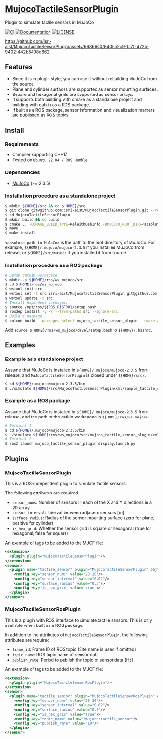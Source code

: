 # [MujocoTactileSensorPlugin](https://github.com/isri-aist/MujocoTactileSensorPlugin)
Plugin to simulate tactile sensors in MuJoCo

[![CI](https://github.com/isri-aist/MujocoTactileSensorPlugin/actions/workflows/ci.yaml/badge.svg)](https://github.com/isri-aist/MujocoTactileSensorPlugin/actions/workflows/ci.yaml)
[![Documentation](https://img.shields.io/badge/doxygen-online-brightgreen?logo=read-the-docs&style=flat)](https://isri-aist.github.io/MujocoTactileSensorPlugin/)
[![LICENSE](https://img.shields.io/github/license/isri-aist/MujocoTactileSensorPlugin)](https://github.com/isri-aist/MujocoTactileSensorPlugin/blob/master/LICENSE)

https://github.com/isri-aist/MujocoTactileSensorPlugin/assets/6636600/840652c9-fd7f-472b-9402-442b5498d862

## Features
- Since it is in plugin style, you can use it without rebuilding MuJoCo from the source.
- Plane and cylinder surfaces are supported as sensor mounting surfaces.
- Square and hexagonal grids are supported as sensor arrays.
- It supports both building with cmake as a standalone project and building with catkin as a ROS package.
- If built as a ROS package, sensor information and visualization markers are published as ROS topics.

## Install

### Requirements
- Compiler supporting C++17
- Tested on `Ubuntu 22.04 / ROS Humble`

### Dependencies
- [MuJoCo](https://github.com/deepmind/mujoco) (>= 2.3.5)

### Installation procedure as a standalone project
```bash
$ mkdir ${HOME}/src && cd ${HOME}/src
$ git clone git@github.com:isri-aist/MujocoTactileSensorPlugin.git --recursive
$ cd MujocoTactileSensorPlugin
$ mkdir build && cd build
$ cmake .. -DCMAKE_BUILD_TYPE=RelWithDebInfo -DMUJOCO_ROOT_DIR=<absolute path to MuJoCo>
$ make
$ make install
```
`<absolute path to MuJoCo>` is the path to the root directory of MuJoCo.
For example, `${HOME}/.mujoco/mujoco-2.3.5` if you installed MuJoCo from release, or `${HOME}/src/mujoco` if you installed it from source.

### Installation procedure as a ROS package
```bash
# Setup catkin workspace.
$ mkdir -p ${HOME}/ros/ws_mujoco/src
$ cd ${HOME}/ros/ws_mujoco
$ wstool init src
$ wstool set -t src isri-aist/MujocoTactileSensorPlugin git@github.com:isri-aist/MujocoTactileSensorPlugin.git --git -y
$ wstool update -t src
# Install dependent packages.
$ source /opt/ros/${ROS_DISTRO}/setup.bash
$ rosdep install -y -r --from-paths src --ignore-src
# Build a package.
$ colcon build --packages-select mujoco_tactile_sensor_plugin --cmake-args -DCMAKE_BUILD_TYPE=RelWithDebInfo -DMUJOCO_ROOT_DIR=<absolute path to MuJoCo> -DUSE_ROS2=ON
```
Add `source ${HOME}/ros/ws_mujoco/devel/setup.bash` to `${HOME}/.bashrc`.

## Examples
### Example as a standalone project
Assume that MuJoCo is installed in `${HOME}/.mujoco/mujoco-2.3.5` from release, and `MuJocoTactileSensorPlugin` is cloned under `${HOME}/src/`.
```bash
$ cd ${HOME}/.mujoco/mujoco-2.3.5/bin
$ ./simulate ${HOME}/src/MujocoTactileSensorPlugin/xml/sample_tactile_sensor.xml
```

### Example as a ROS package
Assume that MuJoCo is installed in `${HOME}/.mujoco/mujoco-2.3.5` from release, and the path to the catkin workspace is `${HOME}/ros/ws_mujoco`.
```bash
# Terminal 1
$ cd ${HOME}/.mujoco/mujoco-2.3.5/bin
$ ./simulate ${HOME}/ros/ws_mujoco/src/mujoco_tactile_sensor_plugin/xml/sample_tactile_sensor_ros.xml
# Terminal 2
$ ros2 launch mujoco_tactile_sensor_plugin display.launch.py
```

## Plugins
### MujocoTactileSensorPlugin
This is a ROS-independent plugin to simulate tactile sensors.

The following attributes are required.
- `sensor_nums`: Number of sensors in each of the X and Y directions in a 2D array
- `sensor_interval`: Interval between adjacent sensors [m]
- `surface_radius`: Radius of the sensor mounting surface (zero for plane, positive for cylinder)
- `is_hex_grid`: Whether the sensor grid is square or hexagonal (true for hexagonal, false for square)

An example of tags to be added to the MJCF file:
```xml
<extension>
  <plugin plugin="MujocoTactileSensorPlugin"/>
</extension>
<sensor>
  <plugin name="tactile_sensor" plugin="MujocoTactileSensorPlugin" objtype="site" objname="[site name]">
    <config key="sensor_nums" value="20 20"/>
    <config key="sensor_interval" value="0.02"/>
    <config key="surface_radius" value="0.5"/>
    <config key="is_hex_grid" value="true"/>
  </plugin>
</sensor>
```

### MujocoTactileSensorRosPlugin
This is a plugin with ROS interface to simulate tactile sensors.
This is only available when built as a ROS package.

In addition to the attributes of `MujocoTactileSensorPlugin`, the following attributes are required.
- `frame_id`: Frame ID of ROS topic (Site name is used if omitted)
- `topic_name`: ROS topic name of sensor data
- `publish_rate`: Period to publish the topic of sensor data [Hz]

An example of tags to be added to the MJCF file:
```xml
<extension>
  <plugin plugin="MujocoTactileSensorRosPlugin"/>
</extension>
<sensor>
  <plugin name="tactile_sensor" plugin="MujocoTactileSensorRosPlugin" objtype="site" objname="[site name]">
    <config key="sensor_nums" value="20 20"/>
    <config key="sensor_interval" value="0.02"/>
    <config key="surface_radius" value="0.5"/>
    <config key="is_hex_grid" value="true"/>
    <config key="topic_name" value="/mujoco/tactile_sensor"/>
    <config key="publish_rate" value="10"/>
  </plugin>
</sensor>
```
